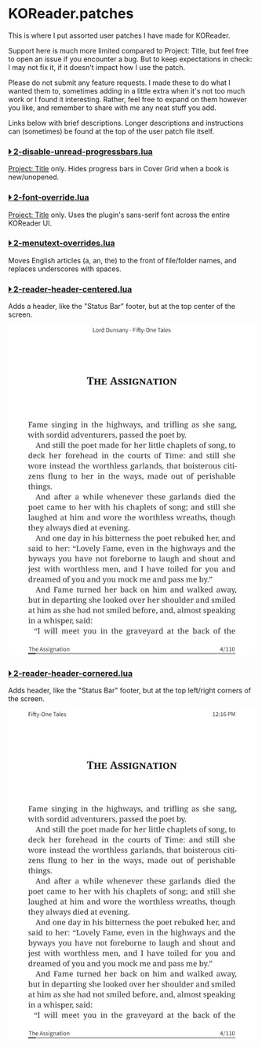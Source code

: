 # KOReader.patches

This is where I put assorted user patches I have made for KOReader. 

Support here is much more limited compared to Project: Title, but feel free to open an issue if you encounter a bug. 
But to keep expectations in check: I may not fix it, if it doesn't impact how I use the patch.

Please do not submit any feature requests. I made these to do what I wanted them to, sometimes adding in a little 
extra when it's not too much work or I found it interesting. Rather, feel free to expand on them however you like, 
and remember to share with me any neat stuff you add.

Links below with brief descriptions. Longer descriptions and instructions can (sometimes) be found at the top of the
user patch file itself.

### [🞂 2-disable-unread-progressbars.lua](2-disable-unread-progressbars.lua)
[Project: Title](https://github.com/joshuacant/ProjectTitle) only. Hides progress bars in Cover Grid when a book is new/unopened.



### [🞂 2-font-override.lua](2-font-override.lua)
[Project: Title](https://github.com/joshuacant/ProjectTitle) only. Uses the plugin's sans-serif font across the entire KOReader UI.



### [🞂 2-menutext-overrides.lua](2-menutext-overrides.lua)
Moves English articles (a, an, the) to the front of file/folder names, and replaces underscores with spaces.



### [🞂 2-reader-header-centered.lua](2-reader-header-centered.lua)
Adds a header, like the "Status Bar" footer, but at the top center of the screen.

<img src="resources/centered.jpg" width="600px">



### [🞂 2-reader-header-cornered.lua](2-reader-header-cornered.lua)
Adds header, like the "Status Bar" footer, but at the top left/right corners of the screen.

<img src="resources/cornered.jpg" width="600px">